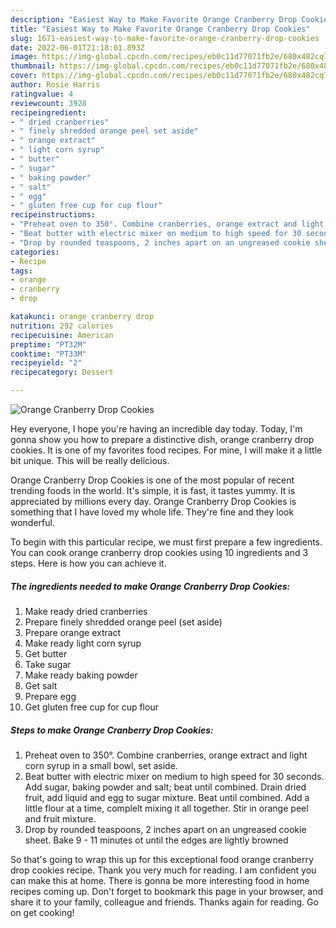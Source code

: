 ```yaml
---
description: "Easiest Way to Make Favorite Orange Cranberry Drop Cookies"
title: "Easiest Way to Make Favorite Orange Cranberry Drop Cookies"
slug: 1671-easiest-way-to-make-favorite-orange-cranberry-drop-cookies
date: 2022-06-01T21:18:01.893Z
image: https://img-global.cpcdn.com/recipes/eb0c11d77071fb2e/680x482cq70/orange-cranberry-drop-cookies-recipe-main-photo.jpg
thumbnail: https://img-global.cpcdn.com/recipes/eb0c11d77071fb2e/680x482cq70/orange-cranberry-drop-cookies-recipe-main-photo.jpg
cover: https://img-global.cpcdn.com/recipes/eb0c11d77071fb2e/680x482cq70/orange-cranberry-drop-cookies-recipe-main-photo.jpg
author: Rosie Harris
ratingvalue: 4
reviewcount: 3928
recipeingredient:
- " dried cranberries"
- " finely shredded orange peel set aside"
- " orange extract"
- " light corn syrup"
- " butter"
- " sugar"
- " baking powder"
- " salt"
- " egg"
- " gluten free cup for cup flour"
recipeinstructions:
- "Preheat oven to 350°. Combine cranberries, orange extract and light corn syrup in a small bowl, set aside."
- "Beat butter with electric mixer on medium to high speed for 30 seconds. Add sugar, baking powder and salt; beat until combined. Drain dried fruit, add liquid and egg to sugar mixture. Beat until combined. Add a little flour at a time, complelt mixing it all together. Stir in orange peel and fruit mixture."
- "Drop by rounded teaspoons, 2 inches apart on an ungreased cookie sheet. Bake 9 - 11 minutes ot until the edges are lightly browned"
categories:
- Recipe
tags:
- orange
- cranberry
- drop

katakunci: orange cranberry drop 
nutrition: 292 calories
recipecuisine: American
preptime: "PT32M"
cooktime: "PT33M"
recipeyield: "2"
recipecategory: Dessert

---
```



![Orange Cranberry Drop Cookies](https://img-global.cpcdn.com/recipes/eb0c11d77071fb2e/680x482cq70/orange-cranberry-drop-cookies-recipe-main-photo.jpg)

Hey everyone, I hope you're having an incredible day today. Today, I'm gonna show you how to prepare a distinctive dish, orange cranberry drop cookies. It is one of my favorites food recipes. For mine, I will make it a little bit unique. This will be really delicious.

Orange Cranberry Drop Cookies is one of the most popular of recent trending foods in the world. It's simple, it is fast, it tastes yummy. It is appreciated by millions every day. Orange Cranberry Drop Cookies is something that I have loved my whole life. They're fine and they look wonderful.




To begin with this particular recipe, we must first prepare a few ingredients. You can cook orange cranberry drop cookies using 10 ingredients and 3 steps. Here is how you can achieve it.

<!--inarticleads1-->

##### The ingredients needed to make Orange Cranberry Drop Cookies:

1. Make ready  dried cranberries
1. Prepare  finely shredded orange peel (set aside)
1. Prepare  orange extract
1. Make ready  light corn syrup
1. Get  butter
1. Take  sugar
1. Make ready  baking powder
1. Get  salt
1. Prepare  egg
1. Get  gluten free cup for cup flour




<!--inarticleads2-->

##### Steps to make Orange Cranberry Drop Cookies:

1. Preheat oven to 350°. Combine cranberries, orange extract and light corn syrup in a small bowl, set aside.
1. Beat butter with electric mixer on medium to high speed for 30 seconds. Add sugar, baking powder and salt; beat until combined. Drain dried fruit, add liquid and egg to sugar mixture. Beat until combined. Add a little flour at a time, complelt mixing it all together. Stir in orange peel and fruit mixture.
1. Drop by rounded teaspoons, 2 inches apart on an ungreased cookie sheet. Bake 9 - 11 minutes ot until the edges are lightly browned




So that's going to wrap this up for this exceptional food orange cranberry drop cookies recipe. Thank you very much for reading. I am confident you can make this at home. There is gonna be more interesting food in home recipes coming up. Don't forget to bookmark this page in your browser, and share it to your family, colleague and friends. Thanks again for reading. Go on get cooking!
